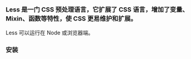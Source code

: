 ﻿### Less 是一门 CSS 预处理语言，它扩展了 CSS 语言，增加了变量、Mixin、函数等特性，使 CSS 更易维护和扩展。
  Less 可以运行在 Node 或浏览器端。

### 安装
```npm install -g less
```
